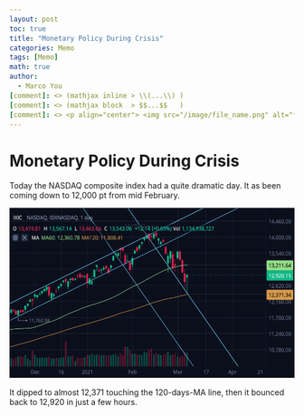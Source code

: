 ```yaml
---
layout: post
toc: true
title: "Monetary Policy During Crisis"
categories: Memo
tags: [Memo]
math: true
author:
  - Marco You
[comment]: <> (mathjax inline > \\(...\\) )
[comment]: <> (mathjax block  > $$...$$   )
[comment]: <> <p align="center"> <img src="/image/file_name.png" alt="file_name" width="420" height="300"> </p>
---
```


# Monetary Policy During Crisis

Today the NASDAQ composite index had a quite dramatic day. It as been coming down to 12,000 pt from mid February.

<p align="center"> <img src="/image/memo/210305_NASDAQ.png" alt="panel" width="520" height="300"> </p>

It dipped to almost 12,371 touching the 120-days-MA line, then it bounced back to 12,920 in just a few hours. 